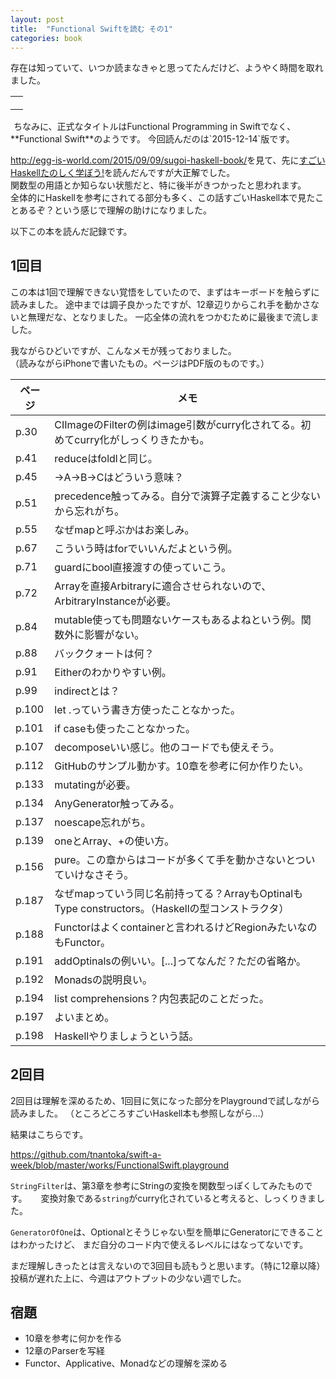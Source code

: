 ```yaml
---
layout: post
title:  "Functional Swiftを読む その1"
categories: book
---
```


存在は知っていて、いつか読まなきゃと思ってたんだけど、ようやく時間を取れました。

<table cellpadding="0" cellspacing="0" border="0" style=" border-style: none; width:170px;"><tr style="border-style:none;"><td style="vertical-align:top; border-style:none; padding:10px;"><a href="http://px.a8.net/svt/ejp?a8mat=1NWF4Y+EFRJQY+249K+BWGDT&a8ejpredirect=http%3A%2F%2Fwww.amazon.co.jp%2Fdp%2FB00UY3K04O%2F%3Ftag%3Da8-affi-255514-22" target="_blank"><img border="0" alt="" src="http://ecx.images-amazon.com/images/I/31rBSsCp5GL._SS160_.jpg" /></a></td></tr><tr style="border-style:none;"></tr></table>
<img border="0" width="1" height="1" src="http://www12.a8.net/0.gif?a8mat=1NWF4Y+EFRJQY+249K+BWGDT" alt="">
ちなみに、正式なタイトルはFunctional Programming in Swiftでなく、**Functional Swift**のようです。  
今回読んだのは`2015-12-14`版です。

<http://egg-is-world.com/2015/09/09/sugoi-haskell-book/>を見て、先に[すごいHaskellたのしく学ぼう!](http://px.a8.net/svt/ejp?a8mat=1NWF4Y+EFRJQY+249K+BWGDT&a8ejpredirect=http%3A%2F%2Fwww.amazon.co.jp%2Fdp%2F4274068854%2F%3Ftag%3Da8-affi-255514-22)を読んだんですが大正解でした。  
関数型の用語とか知らない状態だと、特に後半がきつかったと思われます。  
全体的にHaskellを参考にされてる部分も多く、この話すごいHaskell本で見たことあるぞ？という感じで理解の助けになりました。

以下この本を読んだ記録です。

## 1回目

この本は1回で理解できない覚悟をしていたので、まずはキーボードを触らずに読みました。
途中までは調子良かったですが、12章辺りからこれ手を動かさないと無理だな、となりました。
一応全体の流れをつかむために最後まで流しました。

我ながらひどいですが、こんなメモが残っておりました。  
（読みながらiPhoneで書いたもの。ページはPDF版のものです。）

ページ | メモ
-- | --
p.30 | CIImageのFilterの例はimage引数がcurry化されてる。初めてcurry化がしっくりきたかも。
p.41 | reduceはfoldlと同じ。
p.45 | ->A->B->Cはどういう意味？
p.51 | precedence触ってみる。自分で演算子定義すること少ないから忘れがち。
p.55 | なぜmapと呼ぶかはお楽しみ。
p.67 | こういう時はforでいいんだよという例。
p.71 | guardにbool直接渡すの使っていこう。
p.72 | Arrayを直接Arbitraryに適合させられないので、ArbitraryInstanceが必要。
p.84 | mutable使っても問題ないケースもあるよねという例。関数外に影響がない。
p.88 | バッククォートは何？
p.91 | Eitherのわかりやすい例。
p.99 | indirectとは？
p.100 | let .っていう書き方使ったことなかった。
p.101 | if caseも使ったことなかった。
p.107 | decomposeいい感じ。他のコードでも使えそう。
p.112 | GitHubのサンプル動かす。10章を参考に何か作りたい。
p.133 | mutatingが必要。
p.134 | AnyGenerator触ってみる。
p.137 | noescape忘れがち。
p.139 | oneとArray、+の使い方。
p.156 | pure。この章からはコードが多くて手を動かさないとついていけなさそう。
p.187 | なぜmapっていう同じ名前持ってる？ArrayもOptinalもType constructors。（Haskellの型コンストラクタ）
p.188 | Functorはよくcontainerと言われるけどRegionみたいなのもFunctor。
p.191 | addOptinalsの例いい。[...]ってなんだ？ただの省略か。
p.192 | Monadsの説明良い。
p.194 | list comprehensions？内包表記のことだった。
p.197 | よいまとめ。
p.198 | Haskellやりましょうという話。

## 2回目

2回目は理解を深めるため、1回目に気になった部分をPlaygroundで試しながら読みました。
（ところどころすごいHaskell本も参照しながら…）

結果はこちらです。

<https://github.com/tnantoka/swift-a-week/blob/master/works/FunctionalSwift.playground>

`StringFilter`は、第3章を参考にStringの変換を関数型っぽくしてみたものです。  　
変換対象である`string`がcurry化されていると考えると、しっくりきました。

`GeneratorOfOne`は、Optionalとそうじゃない型を簡単にGeneratorにできることはわかったけど、
まだ自分のコード内で使えるレベルにはなってないです。

まだ理解しきったとは言えないので3回目も読もうと思います。（特に12章以降）  
投稿が遅れた上に、今週はアウトプットの少ない週でした。

## 宿題

- 10章を参考に何かを作る
- 12章のParserを写経
- Functor、Applicative、Monadなどの理解を深める 

